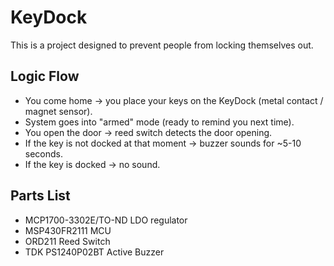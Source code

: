 # KeyDock

This is a project designed to prevent people from locking themselves out.

## Logic Flow
- You come home → you place your keys on the KeyDock (metal contact / magnet sensor).
- System goes into "armed" mode (ready to remind you next time).
- You open the door → reed switch detects the door opening.
- If the key is not docked at that moment → buzzer sounds for ~5-10 seconds.
- If the key is docked → no sound.

## Parts List
- MCP1700-3302E/TO-ND LDO regulator
- MSP430FR2111 MCU
- ORD211 Reed Switch
- TDK PS1240P02BT Active Buzzer

